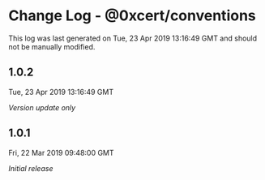 # Change Log - @0xcert/conventions

This log was last generated on Tue, 23 Apr 2019 13:16:49 GMT and should not be manually modified.

## 1.0.2
Tue, 23 Apr 2019 13:16:49 GMT

*Version update only*

## 1.0.1
Fri, 22 Mar 2019 09:48:00 GMT

*Initial release*


